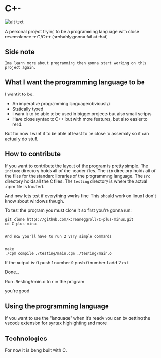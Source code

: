 # C+-

  ![alt text](https://github.com/koreaneggroll/C-plus-minus/blob/main/logo.jpeg?raw=true)

A personal project trying to be a programming language with close resemblence to C/C++ (probably gonna fail at that).

## Side note
    Ima learn more about programming then gonna start working on this project again.

## What I want the programming language to  be
 I want it to be:

 * An imperative programming language(obviously)
 * Statically typed
 * I want it to be able to be used in bigger projects but also small scripts
 * Have close syntax to C++ but with more features, but also easier to read.


  But for now I want it to be able at least to be close to assembly so it can actually do stuff.


## How to contribute
 If you want to contribute the layout of the program is pretty simple.
 The `include` directory holds all of the header files.
 The `lib` directory holds all of the files for the standard libraries of the programming language.
 The `src` directory holds all the C files.
 The `testing` directory is where the actual .cpm file is located.

 And now lets test if everything works fine. This should work on linux I don't know about windows though.

 To test the program you must clone it so first you're gonna run:


    git clone https://github.com/koreaneggroll/C-plus-minus.git
    cd C-plus-minus


    And now you'll have to run 2 very simple commands


    make
    ./cpm compile ./testing/main.cpm ./testing/main.o


  If the output is:
    0 push
1 number
0 push
0 number
1 add
2 ext


Done...


Run ./testing/main.o to run the program

you're good


## Using the programming language
 If you want to use the "language" when it's ready you can by getting the vscode extension for syntax highlighting and more.

## Technologies
 For now it is being built with C.
